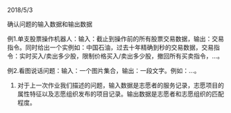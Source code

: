 2018/5/3

确认问题的输入数据和输出数据

例1.单支股票操作机器人：输入：截止到操作前的所有股票交易数据，输出：交易指令。同时给出一个实例如：中国石油，过去十年精确到秒的交易数据，交易指令：实时买入/卖出多少股，限制价格买入/卖出多少股，撤回所有买卖指令，\...。

例2.看图说话问题：输入：一个图片集合，输出：一段文字。例如：\...。

1.  对于上一次作业我们描述的问题，输入数据是志愿者的服务记录，志愿项目的属性特征以及志愿组织发布的项目记录。输出数据是志愿者和志愿组织的匹配程度。
